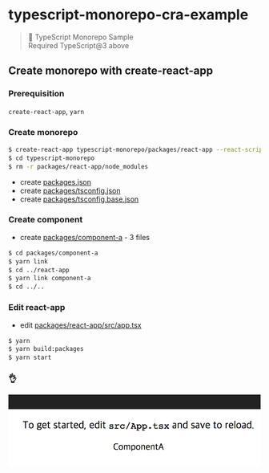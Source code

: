 # typescript-monorepo-cra-example

> 🙉 TypeScript Monorepo Sample  
Required TypeScript@3 above

## Create monorepo with create-react-app

### Prerequisition
`create-react-app`, `yarn`

### Create monorepo
```bash
$ create-react-app typescript-monorepo/packages/react-app --react-scripts=react-scripts-ts
$ cd typescript-monorepo
$ rm -r packages/react-app/node_modules
```

- create [packages.json](packages.json)
- create [packages/tsconfig.json](packages/tsconfig.json)
- create [packages/tsconfig.base.json](packages/tsconfig.base.json)

### Create component

- create [packages/component-a](packages/component-a) - 3 files

```bash
$ cd packages/component-a
$ yarn link
$ cd ../react-app
$ yarn link component-a
$ cd ../..
```

### Edit react-app

- edit [packages/react-app/src/app.tsx](packages/react-app/src/app.tsx)

```bash
$ yarn
$ yarn build:packages
$ yarn start
```

### 👌

![<ComponentA>](assets/component-a.png)
